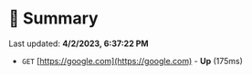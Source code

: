 # 📖 Summary
Last updated: **4/2/2023, 6:37:22 PM**

- `GET` [https://google.com](https://google.com) - **Up** (175ms)
